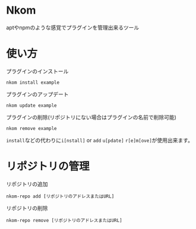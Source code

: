 # Nkom
aptやnpmのような感覚でプラグインを管理出来るツール
# 使い方
プラグインのインストール
```
nkom install example
```
プラグインのアップデート
```
nkom update example
```
プラグインの削除(リポジトリにない場合はプラグインの名前で削除可能)
```
nkom remove example
```
```install```などの代わりに```i[nstall]``` or ```add``` ```u[pdate]``` ```r[e]m[ove]```が使用出来ます。
# リポジトリの管理
リポジトリの追加
```
nkom-repo add [リポジトリのアドレスまたはURL]
```
リポジトリの削除
```
nkom-repo remove [リポジトリのアドレスまたはURL]
```
